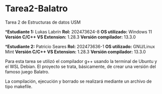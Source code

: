 # Tarea2-Balatro
Tarea 2 de Estructuras de datos USM

*__Estudiante 1:__ Lukas Labrín
    __Rol:__ 202473624-8
    __OS utilizado:__ Windows 11
    __Versión C/C++ VS Extension:__ 1.28.3
    __Versión compilador:__ 13.3.0

*__Estudiante 2:__ Patricio Seares
    __Rol:__ 202473636-1
    __OS utilizado:__ GNU/Linux Mint
    __Versión C/C++ VS Extension:__ 1.28.3
    __Versión compilador:__ 13.3.0


Para esta tarea se utilizó el compilador g++ usando la terminal de Ubuntu y el WSL Debian. El proyecto se trata, básicamente, de crear una versión del famoso juego Balatro.

La compilación, ejecución y borrado se realizará mediante un archivo de tipo makefile.
